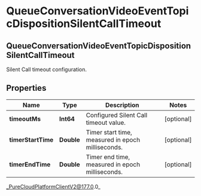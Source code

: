 # QueueConversationVideoEventTopicDispositionSilentCallTimeout

## QueueConversationVideoEventTopicDispositionSilentCallTimeout
Silent Call timeout configuration.

## Properties

|Name | Type | Description | Notes|
|------------ | ------------- | ------------- | -------------|
| **timeoutMs** | **Int64** | Configured Silent Call timeout value. | [optional] |
| **timerStartTime** | **Double** | Timer start time, measured in epoch milliseconds. | [optional] |
| **timerEndTime** | **Double** | Timer end time, measured in epoch milliseconds. | [optional] |



_PureCloudPlatformClientV2@177.0.0_
